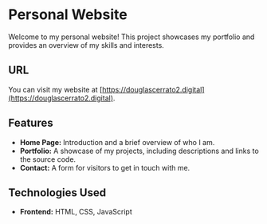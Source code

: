 # Personal Website

Welcome to my personal website! This project showcases my portfolio and provides an overview of my skills and interests.

## URL

You can visit my website at [https://douglascerrato2.digital](https://douglascerrato2.digital).

## Features

- **Home Page:** Introduction and a brief overview of who I am.
- **Portfolio:** A showcase of my projects, including descriptions and links to the source code.
- **Contact:** A form for visitors to get in touch with me.

## Technologies Used

- **Frontend:** HTML, CSS, JavaScript
